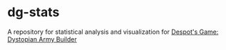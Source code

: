 # dg-stats
A repository for statistical analysis and visualization for [Despot's Game: Dystopian Army Builder](https://store.steampowered.com/app/1227280/Despots_Game_Dystopian_Army_Builder/)
